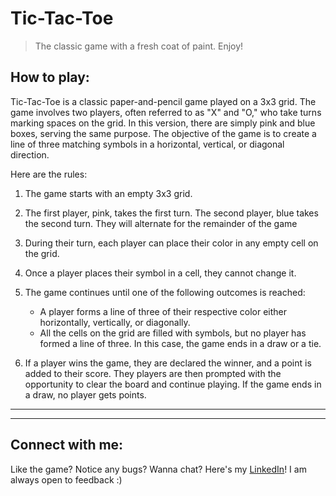 # Tic-Tac-Toe
> The classic game with a fresh coat of paint. Enjoy!

## How to play:
Tic-Tac-Toe is a classic paper-and-pencil game played on a 3x3 grid. The game involves two players, often referred to as "X" and "O," who take turns marking spaces on the grid. In this version, there are simply pink and blue boxes, serving the same purpose. The objective of the game is to create a line of three matching symbols in a horizontal, vertical, or diagonal direction.

Here are the rules:

1. The game starts with an empty 3x3 grid.

2. The first player, pink, takes the first turn. The second player, blue takes the second turn. They will alternate for the remainder of the game

3. During their turn, each player can place their color in any empty cell on the grid.

4. Once a player places their symbol in a cell, they cannot change it.

5. The game continues until one of the following outcomes is reached:
   - A player forms a line of three of their respective color either horizontally, vertically, or diagonally.
   - All the cells on the grid are filled with symbols, but no player has formed a line of three. In this case, the game ends in a draw or a tie.

6. If a player wins the game, they are declared the winner, and a point is added to their score. They players are then prompted with the opportunity to clear the board and continue playing. If the game ends in a draw, no player gets points. 

----
----

## Connect with me:
Like the game? Notice any bugs? Wanna chat? Here's my [LinkedIn](https://www.linkedin.com/in/justin-sotolongo/)! I am always open to feedback :)